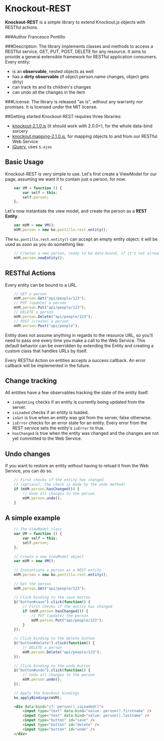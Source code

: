 Knockout-REST
=============

**Knockout-REST** is a simple library to extend Knockout.js objects with RESTful actions.

###Author
Francesco Pontillo

###Description:
The library implements classes and methods to access a RESTful service,
GET, PUT, POST, DELETE for any resource.
It aims to provide a general extensible framework for RESTful application
consumers.
Every entity:

 * is an **observable**, nested objects as well
 * has a **dirty observable** (if object.person.name changes, object gets dirty)
 * can track its and its children's changes
 * can undo all the changes in the item

###License:
The library is released "as is", without any warranty nor promises.
It is licensed under the MIT license.

##Getting started
Knockout-REST requires three libraries:

 * [knockout-2.1.0.js](http://github.com/SteveSanderson/knockout) (it should work with 2.0.0+), for the whole data-bind sorcery
 * [knockout.mapping-2.1.0.js](http://github.com/SteveSanderson/knockout.mapping), for mapping objects to and from our RESTful Web Service
 * [jQuery](http://jquery.com), uses `$.ajax`
 
## Basic Usage

Knockout-REST is very simple to use.
Let's first create a ViewModel for our page, assuming we want it to contain just a person, for now.

```javascript
	var VM = function () {
		var self = this;
		self.person;
	};
```

Let's now instantiate the view model, and create the person as a **REST Entity**.

```javascript
	var mVM = new VM();
	mVM.person = new ko.pontillo.rest.entity();
```

The `ko.pontillo.rest.entity()` can accept an empty entity object: it will be used as soon as you do something like:

```javascript
	// Creates a new person, ready to be data-bound, if it's not already
	mVM.person.newEntity();
```

## RESTful Actions
Every entity can be bound to a URL.

```javascript
	// GET a person
	mVM.person.Get("api/people/123");
	// PUT (update) a person
	mVM.person.Put("api/people/123");
	// DELETE a person
	mVM.person.Delete("api/people/123");
	// POST (create) a person
	mVM.person.Post("api/people");
```

Entity does not assume anything in regards to the resource URL, so you'll need to pass one every time you make a call to the Web Service.
This default behavior can be overridden by extending the Entity and creating a custom class that handles URLs by itself.

Every RESTful Action on entities accepts a success callback. An error callback will be implemented in the future.

## Change tracking
All entities have a few observables tracking the state of the entity itself.

 * `isUpdating` checks if an entity is currently being updated from the server.
 * `isLoaded` checks if an entity is loaded.
 * `isGot` is true when an entity was got from the server, false otherwise.
 * `isError` checks for an error state for an entity. Every error from the REST service sets the entity's `isError` to true.
 * `hasChanged` is true when the entity was changed and the changes are not yet committed to the Web Service.
 
## Undo changes
If you want to restore an entity without having to reload it from the Web Service, you can do so.

```javascript
	// First checks if the entity has changed
	// (optional, the check is made by the undo method)
	if (mVM.person.hasChanged()) {
		// Undo all changes to the person
		mVM.person.undo();
	}
```

## A simple example

```javascript
	// The ViewModel class
	var VM = function () {
		var self = this;
		self.person;
	};
	
	// Create a new ViewModel object
	var mVM = new VM();
	
	// Instantiate a person as a REST entity
	mVM.person = new ko.pontillo.rest.entity();
	
	// Get the person
	mVM.person.Get("api/people/123");
	
	// Click binding to the save button
	$("button#save").click(function() {
		// First checks if the entity has changed
		if (mVM.person.hasChanged()) {
			// PUT (update) the person
			mVM.person.Put("api/people/123");
		}
	});
	
	// Click binding to the delete button
	$("button#delete").click(function() {
		// DELETE a person
		mVM.person.Delete("api/people/123");
	});
	
	// Click binding to the undo button
	$("button#undo").click(function() {
		// Undo all changes to the person
		mVM.person.undo();
	});
	
	// Apply the knockout bindings
	ko.applyBindings(mVM);
```
```html
	<div data-bind="if: person().isLoaded()">
		<input type="text" data-bind="value: person().firstname" />
		<input type="text" data-bind="value: person().lastname" />
		<input type="button" id="save" />
		<input type="button" id="delete" />
		<input type="button" id="undo" />
	</div>
```